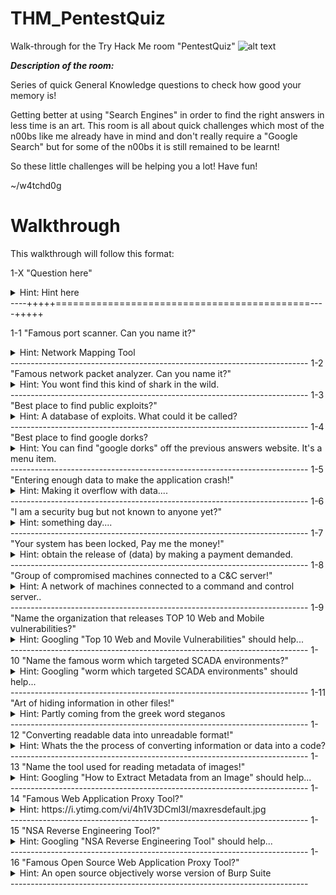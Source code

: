 # THM_PentestQuiz
Walk-through for the Try Hack Me room "PentestQuiz"
![alt text](https://tryhackme.com/room/uploaded/avatars/5f2470dfd717f7bc25080beaf49fe69c.png)


***Description of the room:***

Series of quick General Knowledge questions to check how good your memory is!

Getting better at using "Search Engines" in order to find the right answers in less time is an art. This room is all about quick challenges which most of the n00bs like me already have in mind and don't really require a "Google Search" but for some of the n00bs it is still remained to be learnt!

So these little challenges will be helping you a lot! Have fun!

~/w4tchd0g

# Walkthrough

This walkthrough will follow this format:

1-X "Question here"
<details> 
  <summary>Hint: Hint here</summary>
  answer to question here
</details>
----+++++============================================----+++++

1-1 "Famous port scanner. Can you name it?"
<details> 
  <summary>Hint: Network Mapping Tool</summary>
  nmap
</details>
--------------------------------------------------------------------------
1-2 "Famous network packet analyzer. Can you name it?"
<details> 
  <summary>Hint: You wont find this kind of shark in the wild.</summary>
  wireshark
</details>
--------------------------------------------------------------------------
1-3 "Best place to find public exploits?"
<details> 
  <summary>Hint: A database of exploits. What could it be called?</summary>
  exploit-db
</details>
--------------------------------------------------------------------------
1-4 "Best place to find google dorks?
<details> 
  <summary>Hint: You can find "google dorks" off the previous answers website. It's a menu item.</summary>
  ghdb
</details>
--------------------------------------------------------------------------
1-5 "Entering enough data to make the application crash!"
<details> 
  <summary>Hint: Making it overflow with data....</summary>
  buffer overflow
</details>
--------------------------------------------------------------------------
1-6 "I am a security bug but not known to anyone yet?"
<details> 
  <summary>Hint: something day....</summary>
  0day
</details>
--------------------------------------------------------------------------
1-7 "Your system has been locked, Pay me the money!"
<details> 
  <summary>Hint: obtain the release of (data) by making a payment demanded.</summary>
  ransomware
</details>
--------------------------------------------------------------------------
1-8 "Group of compromised machines connected to a C&C server!"
<details> 
  <summary>Hint: A network of machines connected to a command and control server..</summary>
  botnet
</details>
--------------------------------------------------------------------------
1-9 "Name the organization that releases TOP 10 Web and Mobile vulnerabilities?"
<details> 
  <summary>Hint: Googling "Top 10 Web and Movile Vulnerabilities" should help...</summary>
  owasp
</details>
--------------------------------------------------------------------------
1-10 "Name the famous worm which targeted SCADA environments?"
<details> 
  <summary>Hint: Googling "worm which targeted SCADA environments" should help...</summary>
  stuxnet
</details>
--------------------------------------------------------------------------
1-11 "Art of hiding information in other files!"
<details> 
  <summary>Hint: Partly coming from the greek word steganos</summary>
  steganography
</details>
--------------------------------------------------------------------------
1-12 "Converting readable data into unreadable format!"
<details> 
  <summary>Hint: Whats the the process of converting information or data into a code?</summary>
  encryption
</details>
--------------------------------------------------------------------------
1-13 "Name the tool used for reading metadata of images!"
<details> 
  <summary>Hint: Googling "How to Extract Metadata from an Image" should help...</summary>
  exiftool
</details>
--------------------------------------------------------------------------
1-14 "Famous Web Application Proxy Tool?"
<details> 
  <summary>Hint: https://i.ytimg.com/vi/4h1V3DCml3I/maxresdefault.jpg</summary>
  burp suite
</details>
--------------------------------------------------------------------------
1-15 "NSA Reverse Engineering Tool?"
<details> 
  <summary>Hint: Googling "NSA Reverse Engineering Tool" should help...</summary>
  Ghidra
</details>
--------------------------------------------------------------------------
1-16 "Famous Open Source Web Application Proxy Tool?"
<details> 
  <summary>Hint: An open source objectively worse version of Burp Suite</summary>
  OWASP ZAP
</details>
--------------------------------------------------------------------------
